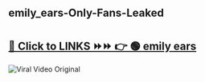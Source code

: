 
 ## emily_ears-Only-Fans-Leaked

# <h2><a href="https://clipsfans.com/emily_ears&ref=git">🔗 Click to LINKS ⏩⏩ 👉 🟢 emily ears </a></h2>

<a href="https://clipsfans.com/emily_ears&ref=git" rel="nofollow" data-target="animated-image.originalLink"><img src="https://i.ibb.co.com/xMMVF88/686577567.gif" alt="Viral Video Original" style="max-width: 100%; display: inline-block;" data-target="animated-image.originalImage"></a>
